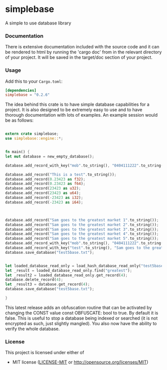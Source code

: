 simplebase
==========

A simple to use database library

### Documentation

There is extensive documentation included with the source code and it can be rendered to html by running the 'cargo doc' from in the relevant directory of your project. It will be saved in the target/doc section of your project.

### Usage

Add this to your `Cargo.toml`:

```toml
[dependencies]
simplebase = "0.2.6"
```


The idea behind this crate is to have simple database capabilities for a project. It is also designed to be extremely easy to use and to have thorough documentation with lots of examples. An example session would be as follows:

```rust

extern crate simplebase;
use simplebase::engine::*;


fn main() {
let mut database = new_empty_database();

database.add_record_with_key("mob".to_string(), "0404111222".to_string());

database.add_record("This is a test".to_string());
database.add_record(0.23423 as f32);
database.add_record(0.23423 as f64);
database.add_record(23423 as u32);
database.add_record(23423 as u64);
database.add_record(-23423 as i32);
database.add_record(-23423 as i64);



database.add_record("Sam goes to the greatest market 1".to_string());
database.add_record("Sam goes to the greatest market 2".to_string());
database.add_record("Sam goes to the greatest market 3".to_string());
database.add_record("Sam goes to the greatest market 4".to_string());
database.add_record("Sam goes to the greatest market 5".to_string());
database.add_record_with_key("mob".to_string(), "0404111222".to_string());
database.add_record_with_key("test".to_string(), "Sam goes to the greatest market 5".to_string());
database.save_database("test5base.txt");


let loaded_database_read_only = load_hash_database_read_only("test5base.txt");
let _result = loaded_database_read_only.find("greatest");
let _result2 = loaded_database_read_only.get_record(4);
database.delete_record(4);
let _result3 = database.get_record(4);
database.save_database("test5base.txt");

}

```
This latest release adds an obfuscation routine that can be activated by changing the CONST value const OBFUSCATE: bool  to true. 
By default it is false. This is useful to stop a database being indexed or searched (it is not encrypted as such, just slightly
mangled). You also now have the ability to verify the whole database.

### License

This project is licensed under either of

 * MIT license ([LICENSE-MIT](LICENSE-MIT) or
   http://opensource.org/licenses/MIT)

